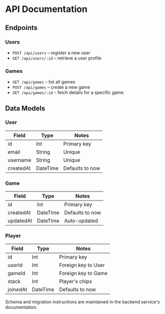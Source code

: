 # API Documentation

## Endpoints

### Users

- `POST /api/users` – register a new user
- `GET /api/users/:id` – retrieve a user profile

### Games

- `GET /api/games` – list all games
- `POST /api/games` – create a new game
- `GET /api/games/:id` – fetch details for a specific game

## Data Models

### User

| Field     | Type     | Notes           |
| --------- | -------- | --------------- |
| id        | Int      | Primary key     |
| email     | String   | Unique          |
| username  | String   | Unique          |
| createdAt | DateTime | Defaults to now |

### Game

| Field     | Type     | Notes           |
| --------- | -------- | --------------- |
| id        | Int      | Primary key     |
| createdAt | DateTime | Defaults to now |
| updatedAt | DateTime | Auto-updated    |

### Player

| Field    | Type     | Notes               |
| -------- | -------- | ------------------- |
| id       | Int      | Primary key         |
| userId   | Int      | Foreign key to User |
| gameId   | Int      | Foreign key to Game |
| stack    | Int      | Player's chips      |
| joinedAt | DateTime | Defaults to now     |

Schema and migration instructions are maintained in the backend service's documentation.
